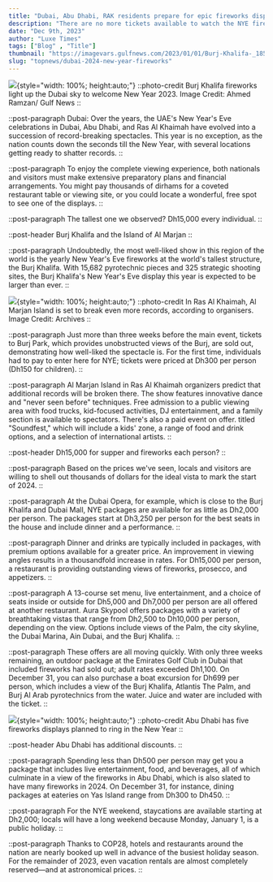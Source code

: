 ```yaml
---
title: "Dubai, Abu Dhabi, RAK residents prepare for epic fireworks displays on New Year's Eve 2024"
description: "There are no more tickets available to watch the NYE fireworks at Burj Khalifa at Burj Park in 2024"
date: "Dec 9th, 2023"
author: "Luxe Times"
tags: ["Blog" , "Title"]
thumbnail: "https://imagevars.gulfnews.com/2023/01/01/Burj-Khalifa-_18569e6cdc1_large.jpg"
slug: "topnews/dubai-2024-new-year-fireworks"
---
```


![](https://imagevars.gulfnews.com/2023/01/01/Burj-Khalifa-_18569e6cdc1_large.jpg){style="width: 100%; height:auto;"}
::photo-credit
Burj Khalifa fireworks light up the Dubai sky to welcome New Year 2023. Image Credit: Ahmed Ramzan/ Gulf News
::

::post-paragraph
Dubai: Over the years, the UAE's New Year's Eve celebrations in Dubai, Abu Dhabi, and Ras Al Khaimah have evolved into a succession of record-breaking spectacles. This year is no exception, as the nation counts down the seconds till the New Year, with several locations getting ready to shatter records.
::

::post-paragraph
To enjoy the complete viewing experience, both nationals and visitors must make extensive preparatory plans and financial arrangements. You might pay thousands of dirhams for a coveted restaurant table or viewing site, or you could locate a wonderful, free spot to see one of the displays.
::

::post-paragraph
The tallest one we observed? Dh15,000 every individual.
::

::post-header
Burj Khalifa and the Island of Al Marjan
::

::post-paragraph
Undoubtedly, the most well-liked show in this region of the world is the yearly New Year's Eve fireworks at the world's tallest structure, the Burj Khalifa. With 15,682 pyrotechnic pieces and 325 strategic shooting sites, the Burj Khalifa's New Year's Eve display this year is expected to be larger than ever.
::

![](https://imagevars.gulfnews.com/2020/01/01/RAK-fireworks-record_16f61818fc3_original-ratio.jpg){style="width: 100%; height:auto;"}
::photo-credit
In Ras Al Khaimah, Al Marjan Island is set to break even more records, according to organisers. Image Credit: Archives
::

::post-paragraph
Just more than three weeks before the main event, tickets to Burj Park, which provides unobstructed views of the Burj, are sold out, demonstrating how well-liked the spectacle is. For the first time, individuals had to pay to enter here for NYE; tickets were priced at Dh300 per person (Dh150 for children).
::

::post-paragraph
Al Marjan Island in Ras Al Khaimah organizers predict that additional records will be broken there. The show features innovative dance and "never seen before" techniques. Free admission to a public viewing area with food trucks, kid-focused activities, DJ entertainment, and a family section is available to spectators. There's also a paid event on offer. titled "Soundfest," which will include a kids' zone, a range of food and drink options, and a selection of international artists.
::

::post-header
Dh15,000 for supper and fireworks each person?
::

::post-paragraph
Based on the prices we've seen, locals and visitors are willing to shell out thousands of dollars for the ideal vista to mark the start of 2024.
::

::post-paragraph
At the Dubai Opera, for example, which is close to the Burj Khalifa and Dubai Mall, NYE packages are available for as little as Dh2,000 per person. The packages start at Dh3,250 per person for the best seats in the house and include dinner and a performance.
::

::post-paragraph
Dinner and drinks are typically included in packages, with premium options available for a greater price. An improvement in viewing angles results in a thousandfold increase in rates. For Dh15,000 per person, a restaurant is providing outstanding views of fireworks, prosecco, and appetizers.
::

::post-paragraph
A 13-course set menu, live entertainment, and a choice of seats inside or outside for Dh5,000 and Dh7,000 per person are all offered at another restaurant. Aura Skypool offers packages with a variety of breathtaking vistas that range from Dh2,500 to Dh10,000 per person, depending on the view. Options include views of the Palm, the city skyline, the Dubai Marina, Ain Dubai, and the Burj Khalifa.
::

::post-paragraph
These offers are all moving quickly. With only three weeks remaining, an outdoor package at the Emirates Golf Club in Dubai that included fireworks had sold out; adult rates exceeded Dh1,100. On December 31, you can also purchase a boat excursion for Dh699 per person, which includes a view of the Burj Khalifa, Atlantis The Palm, and Burj Al Arab pyrotechnics from the water. Juice and water are included with the ticket.
::

![](https://imagevars.gulfnews.com/2022/01/01/Yas-Island-fireworks._17e123a48aa_original-ratio.jpg){style="width: 100%; height:auto;"}
::photo-credit
Abu Dhabi has five fireworks displays planned to ring in the New Year
::

::post-header
Abu Dhabi has additional discounts.
::

::post-paragraph
Spending less than Dh500 per person may get you a package that includes live entertainment, food, and beverages, all of which culminate in a view of the fireworks in Abu Dhabi, which is also slated to have many fireworks in 2024. On December 31, for instance, dining packages at eateries on Yas Island range from Dh300 to Dh450.
::

::post-paragraph
For the NYE weekend, staycations are available starting at Dh2,000; locals will have a long weekend because Monday, January 1, is a public holiday.
::

::post-paragraph
Thanks to COP28, hotels and restaurants around the nation are nearly booked up well in advance of the busiest holiday season. For the remainder of 2023, even vacation rentals are almost completely reserved—and at astronomical prices.
::